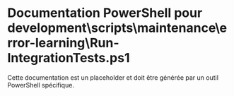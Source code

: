 # Documentation PowerShell pour development\scripts\maintenance\error-learning\Run-IntegrationTests.ps1

Cette documentation est un placeholder et doit être générée par un outil PowerShell spécifique.
